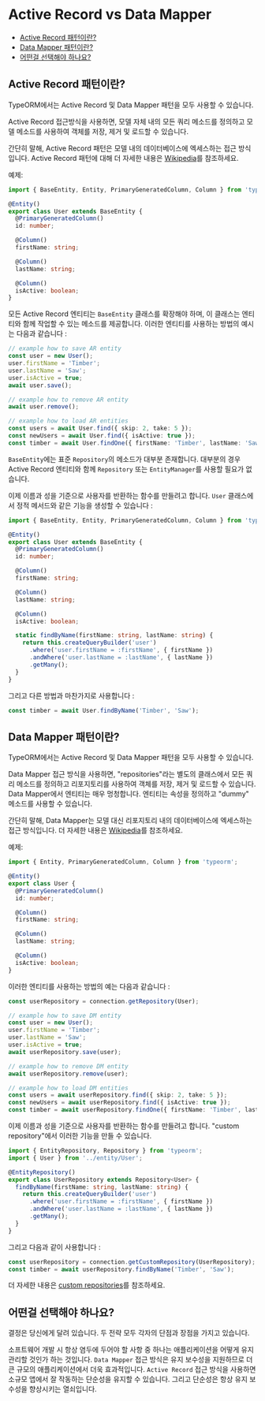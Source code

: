 # Active Record vs Data Mapper

- [Active Record 패턴이란?](#Active-Record-패턴이란)
- [Data Mapper 패턴이란?](#Data-Mapper-패턴이란)
- [어떤걸 선택해야 하나요?](#어떤걸-선택해야-하나요)

## Active Record 패턴이란?

TypeORM에서는 Active Record 및 Data Mapper 패턴을 모두 사용할 수 있습니다.

Active Record 접근방식을 사용하면, 모델 자체 내의 모든 쿼리 메소드를 정의하고 모델 메소드를 사용하여
객체를 저장, 제거 및 로드할 수 있습니다.

간단히 말해, Active Record 패턴은 모델 내의 데이터베이스에 엑세스하는 접근 방식입니다.
Active Record 패턴에 대해 더 자세한 내용은 [Wikipedia](https://en.wikipedia.org/wiki/Active_record_pattern)를 참조하세요.

예제:

```typescript
import { BaseEntity, Entity, PrimaryGeneratedColumn, Column } from 'typeorm';

@Entity()
export class User extends BaseEntity {
  @PrimaryGeneratedColumn()
  id: number;

  @Column()
  firstName: string;

  @Column()
  lastName: string;

  @Column()
  isActive: boolean;
}
```

모든 Active Record 엔티티는 `BaseEntity` 클래스를 확장해야 하며, 이 클래스는 엔티티와 함께 작업할 수 있는
메소드를 제공합니다. 이러한 엔티티를 사용하는 방법의 예시는 다음과 같습니다 :

```typescript
// example how to save AR entity
const user = new User();
user.firstName = 'Timber';
user.lastName = 'Saw';
user.isActive = true;
await user.save();

// example how to remove AR entity
await user.remove();

// example how to load AR entities
const users = await User.find({ skip: 2, take: 5 });
const newUsers = await User.find({ isActive: true });
const timber = await User.findOne({ firstName: 'Timber', lastName: 'Saw' });
```

`BaseEntity`에는 표준 `Repository`의 메소드가 대부분 존재합니다. 대부분의 경우 Active Record 엔티티와 함께
`Repository` 또는 `EntityManager`를 사용할 필요가 없습니다.

이제 이름과 성을 기준으로 사용자를 반환하는 함수를 만들려고 합니다.
`User` 클래스에서 정적 메서드와 같은 기능을 생성할 수 있습니다 :

```typescript
import { BaseEntity, Entity, PrimaryGeneratedColumn, Column } from 'typeorm';

@Entity()
export class User extends BaseEntity {
  @PrimaryGeneratedColumn()
  id: number;

  @Column()
  firstName: string;

  @Column()
  lastName: string;

  @Column()
  isActive: boolean;

  static findByName(firstName: string, lastName: string) {
    return this.createQueryBuilder('user')
      .where('user.firstName = :firstName', { firstName })
      .andWhere('user.lastName = :lastName', { lastName })
      .getMany();
  }
}
```

그리고 다른 방법과 마찬가지로 사용합니다 :

```typescript
const timber = await User.findByName('Timber', 'Saw');
```

## Data Mapper 패턴이란?

TypeORM에서는 Active Record 및 Data Mapper 패턴을 모두 사용할 수 있습니다.

Data Mapper 접근 방식을 사용하면, "repositories"라는 별도의 클래스에서 모든 쿼리 메소드를 정의하고
리포지토리를 사용하여 객체를 저장, 제거 및 로드할 수 있습니다. Data Mapper에서 엔티티는 매우 멍청합니다.
엔티티는 속성을 정의하고 "dummy" 메소드를 사용할 수 있습니다.

간단히 말해, Data Mapper는 모델 대신 리포지토리 내의 데이터베이스에 엑세스하는 접근 방식입니다.
더 자세한 내용은 [Wikipedia](https://en.wikipedia.org/wiki/Data_mapper_pattern)를 참조하세요.

예제:

```typescript
import { Entity, PrimaryGeneratedColumn, Column } from 'typeorm';

@Entity()
export class User {
  @PrimaryGeneratedColumn()
  id: number;

  @Column()
  firstName: string;

  @Column()
  lastName: string;

  @Column()
  isActive: boolean;
}
```

이러한 엔티티를 사용하는 방법의 예는 다음과 같습니다 :

```typescript
const userRepository = connection.getRepository(User);

// example how to save DM entity
const user = new User();
user.firstName = 'Timber';
user.lastName = 'Saw';
user.isActive = true;
await userRepository.save(user);

// example how to remove DM entity
await userRepository.remove(user);

// example how to load DM entities
const users = await userRepository.find({ skip: 2, take: 5 });
const newUsers = await userRepository.find({ isActive: true });
const timber = await userRepository.findOne({ firstName: 'Timber', lastName: 'Saw' });
```

이제 이름과 성을 기준으로 사용자를 반환하는 함수를 만들려고 합니다. "custom repository"에서 이러한 기능을 만들 수 있습니다.

```typescript
import { EntityRepository, Repository } from 'typeorm';
import { User } from '../entity/User';

@EntityRepository()
export class UserRepository extends Repository<User> {
  findByName(firstName: string, lastName: string) {
    return this.createQueryBuilder('user')
      .where('user.firstName = :firstName', { firstName })
      .andWhere('user.lastName = :lastName', { lastName })
      .getMany();
  }
}
```

그리고 다음과 같이 사용합니다 :

```typescript
const userRepository = connection.getCustomRepository(UserRepository);
const timber = await userRepository.findByName('Timber', 'Saw');
```

더 자세한 내용은 [custom repositories](../entityManagerAndRepository/custom-repository.md)를 참조하세요.

## 어떤걸 선택해야 하나요?

결정은 당신에게 달려 있습니다. 두 전략 모두 각자의 단점과 장점을 가지고 있습니다.

소프트웨어 개발 시 항상 염두에 두어야 할 사항 중 하나는 애플리케이션을 어떻게 유지관리할 것인가 하는 것입니다.
`Data Mapper` 접근 방식은 유지 보수성을 지원하므로 더 큰 규모의 애플리케이션에서 더욱 효과적입니다.
`Active Record` 접근 방식을 사용하면 소규모 앱에서 잘 작동하는 단순성을 유지할 수 있습니다.
그리고 단순성은 항상 유지 보수성을 향상시키는 열쇠입니다.
